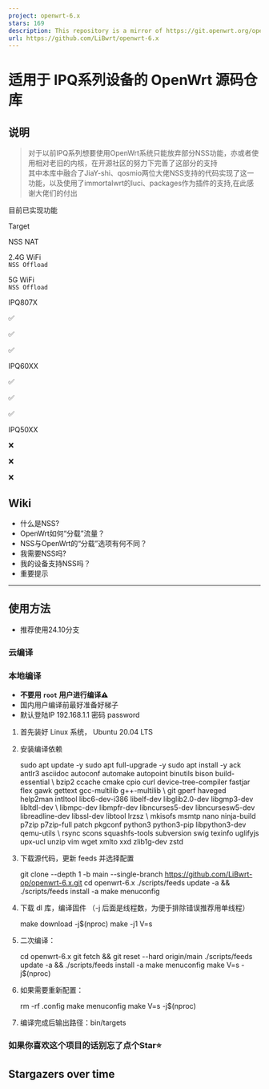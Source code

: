 ```yaml
---
project: openwrt-6.x
stars: 169
description: This repository is a mirror of https://git.openwrt.org/openwrt/openwrt.git It is for reference only and is not active for check-ins.  We will continue to accept Pull Requests here. They will be merged via staging trees then into openwrt.git.
url: https://github.com/LiBwrt/openwrt-6.x
---
```


适用于 IPQ系列设备的 OpenWrt 源码仓库
=========================

说明
--

> 对于以前IPQ系列想要使用OpenWrt系统只能放弃部分NSS功能，亦或者使用相对老旧的内核，在开源社区的努力下完善了这部分的支持  
> 其中本库中融合了JiaY-shi、qosmio两位大佬NSS支持的代码实现了这一功能，以及使用了immortalwrt的luci、packages作为插件的支持,在此感谢大佬们的付出

目前已实现功能

Target

NSS NAT

2.4G WiFi  
`NSS Offload`

5G WiFi  
`NSS Offload`

IPQ807X

✅

✅

✅

IPQ60XX

✅

✅

✅

IPQ50XX

❌

❌

❌

Wiki
----

-   什么是NSS?
-   OpenWrt如何“分载”流量？
-   NSS与OpenWrt的“分载”选项有何不同？
-   我需要NSS吗?
-   我的设备支持NSS吗？
-   重要提示

* * *

使用方法
----

-   推荐使用24.10分支

### 云编译

### 本地编译

-   **不要用 `root` 用户进行编译⚠**
-   国内用户编译前最好准备好梯子
-   默认登陆IP 192.168.1.1 密码 password

1.  首先装好 Linux 系统， Ubuntu 20.04 LTS
    
2.  安装编译依赖
    
    sudo apt update -y
    sudo apt full-upgrade -y
    sudo apt install -y ack antlr3 asciidoc autoconf automake autopoint binutils bison build-essential \\
    bzip2 ccache cmake cpio curl device-tree-compiler fastjar flex gawk gettext gcc-multilib g++-multilib \\
    git gperf haveged help2man intltool libc6-dev-i386 libelf-dev libglib2.0-dev libgmp3-dev libltdl-dev \\
    libmpc-dev libmpfr-dev libncurses5-dev libncursesw5-dev libreadline-dev libssl-dev libtool lrzsz \\
    mkisofs msmtp nano ninja-build p7zip p7zip-full patch pkgconf python3 python3-pip libpython3-dev qemu-utils \\
    rsync scons squashfs-tools subversion swig texinfo uglifyjs upx-ucl unzip vim wget xmlto xxd zlib1g-dev zstd
    
3.  下载源代码，更新 feeds 并选择配置
    
    git clone --depth 1 -b main --single-branch https://github.com/LiBwrt-op/openwrt-6.x.git
    cd openwrt-6.x
    ./scripts/feeds update -a && ./scripts/feeds install -a
    make menuconfig
    
4.  下载 dl 库，编译固件 （-j 后面是线程数，为便于排除错误推荐用单线程）
    
    make download -j$(nproc)
    make -j1 V=s
    
5.  二次编译：
    
    cd openwrt-6.x
    git fetch && git reset --hard origin/main
    ./scripts/feeds update -a && ./scripts/feeds install -a
    make menuconfig
    make V=s -j$(nproc)
    
6.  如果需要重新配置：
    
    rm -rf .config
    make menuconfig
    make V=s -j$(nproc)
    
7.  编译完成后输出路径：bin/targets
    

### 如果你喜欢这个项目的话别忘了点个Star⭐

Stargazers over time
--------------------
